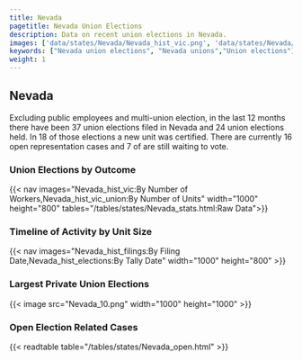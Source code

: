```yaml
---
title: Nevada
pagetitle: Nevada Union Elections
description: Data on recent union elections in Nevada.
images: ['data/states/Nevada/Nevada_hist_vic.png', 'data/states/Nevada/Nevada_hist_size.png', 'data/states/Nevada/Nevada_10.png']
keywords: ["Nevada union elections", "Nevada unions","Union elections"]
weight: 1
---
```

##  Nevada

Excluding public employees and multi-union election, in the last 12 months there have been 37 union elections filed in Nevada and 24 union elections held. In 18 of those elections a new unit was certified. There are currently 16 open representation cases and 7 of are still waiting to vote.

### Union Elections by Outcome
{{< nav images="Nevada_hist_vic:By Number of Workers,Nevada_hist_vic_union:By Number of Units" width="1000" height="800" tables="/tables/states/Nevada_stats.html:Raw Data">}}

### Timeline of Activity by Unit Size
{{< nav images="Nevada_hist_filings:By Filing Date,Nevada_hist_elections:By Tally Date" width="1000" height="800" >}}

### Largest Private Union Elections
{{< image src="Nevada_10.png" width="1000" height="1000"  >}}

### Open Election Related Cases
{{< readtable table="/tables/states/Nevada_open.html" >}}

